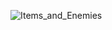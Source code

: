 ![Items_and_Enemies](https://github.com/NatsumeNiiChan/Test_1_Unity_Akira/assets/120458358/4ad1822b-ba58-475d-a74d-8ede4853c9d4)
